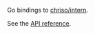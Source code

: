 Go bindings to [chriso/intern](http://github.com/chriso/intern).

See the [API reference](https://godoc.org/github.com/chriso/go-intern).
